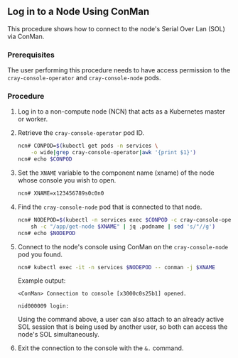 ## Log in to a Node Using ConMan

This procedure shows how to connect to the node's Serial Over Lan (SOL) via ConMan.

### Prerequisites

The user performing this procedure needs to have access permission to the `cray-console-operator` and `cray-console-node` pods.

### Procedure

1. Log in to a non-compute node (NCN) that acts as a Kubernetes master or worker.

1. Retrieve the `cray-console-operator` pod ID.

    ```bash
    ncn# CONPOD=$(kubectl get pods -n services \
        -o wide|grep cray-console-operator|awk '{print $1}')
    ncn# echo $CONPOD
    ```

2. Set the `XNAME` variable to the component name (xname) of the node whose console you wish to open.

    ```bash
    ncn# XNAME=x123456789s0c0n0
    ```

3. Find the `cray-console-node` pod that is connected to that node.

    ```bash
    ncn# NODEPOD=$(kubectl -n services exec $CONPOD -c cray-console-operator -- \
        sh -c "/app/get-node $XNAME" | jq .podname | sed 's/"//g')
    ncn# echo $NODEPOD
    ```

4. Connect to the node's console using ConMan on the `cray-console-node` pod you found.

    ```bash
    ncn# kubectl exec -it -n services $NODEPOD -- conman -j $XNAME
    ```

    Example output:

    ```
    <ConMan> Connection to console [x3000c0s25b1] opened.

    nid000009 login:
    ```

    Using the command above, a user can also attach to an already active SOL session that is being used by another user, so both can access the node's SOL simultaneously.

5. Exit the connection to the console with the `&.` command.
